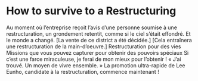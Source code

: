 # How to survive to a Restructuring
Au moment où l’entreprise reçoit l’avis d’une personne soumise à une restructuration, un grondement retentit, comme si le ciel s’était effondré. Et le monde a changé. [La vente de ce district a été décidée.] [Cela entraînera une restructuration de la main-d’oeuvre.] Restructuration pour des vies Missions que vous pouvez capturer pour obtenir des pouvoirs spéciaux Si c’est une farce miraculeuse, je ferai de mon mieux pour l’obtenir ! « J’ai trouvé. Un moyen de vivre ensemble. » La promotion ultra-rapide de Lee Eunho, candidate à la restructuration, commence maintenant !